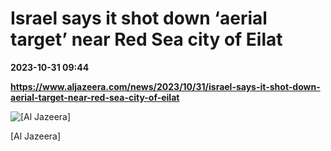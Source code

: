 # Israel says it shot down ‘aerial target’ near Red Sea city of Eilat

**2023-10-31 09:44**

**https://www.aljazeera.com/news/2023/10/31/israel-says-it-shot-down-aerial-target-near-red-sea-city-of-eilat**

![[Al Jazeera]](https://www.aljazeera.com/wp-content/uploads/2023/10/WEBMAP_ISRAEL_EILAT1000x562-1698237689.jpg?resize=770%2C513&quality=80)

\[Al Jazeera\]
